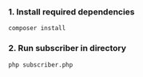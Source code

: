 ### 1. Install required dependencies
```
composer install
```
### 2. Run subscriber in directory
```
php subscriber.php
```
